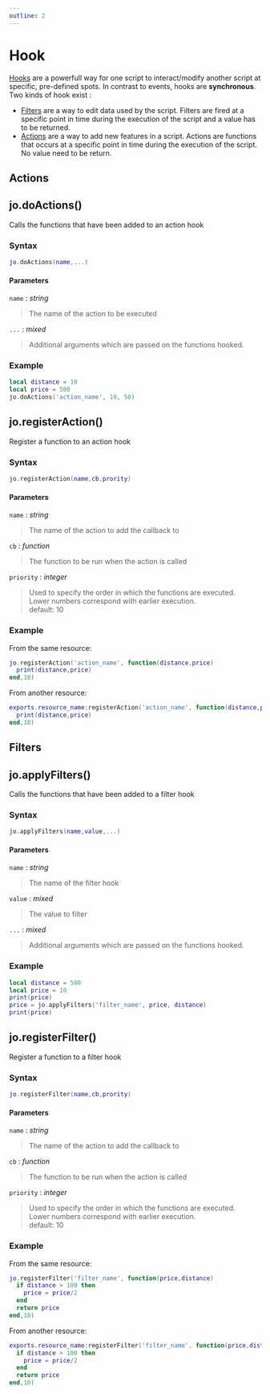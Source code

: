 ```yaml
---
outline: 2
---
```

# Hook

[Hooks](/DeveloperResources/hooks) are a powerfull way for one script to interact/modify another script at specific, pre-defined spots. In contrast to events, hooks are **synchronous**.
Two kinds of hook exist :
* [Filters](/DeveloperResources/filters) are a way to edit data used by the script. Filters are fired at a specific point in time during the execution of the script and a value has to be returned.
* [Actions](/DeveloperResources/actions) are a way to add new features in a script. Actions are functions that occurs at a specific point in time during the execution of the script. No value need to be return.

## Actions

## jo.doActions()
Calls the functions that have been added to an action hook
### Syntax
```lua
jo.doActions(name,...)
```
#### Parameters
`name` : *string*
> The name of the action to be executed
  
`...` : *mixed* <BadgeOptional />
> Additional arguments which are passed on the functions hooked.
  
### Example
```lua
local distance = 10
local price = 500
jo.doActions('action_name', 10, 50)
```

## jo.registerAction()
Register a function to an action hook
### Syntax
```lua
jo.registerAction(name,cb,prority)
```
#### Parameters
`name` : *string*
> The name of the action to add the callback to
  
`cb` : *function*
> The function to be run when the action is called
  
`priority` : *integer* <BadgeOptional />
> Used to specify the order in which the functions are executed.  
> Lower numbers correspond with earlier execution.  
> default: 10
  

### Example
From the same resource:
```lua
jo.registerAction('action_name', function(distance,price)
  print(distance,price)
end,10)
```
From another resource:
```lua
exports.resource_name:registerAction('action_name', function(distance,price)
  print(distance,price)
end,10)
```

## Filters

## jo.applyFilters()
Calls the functions that have been added to a filter hook
### Syntax
```lua
jo.applyFilters(name,value,...)
```
#### Parameters
`name` : *string*
> The name of the filter hook

`value` : *mixed*
> The value to filter  
  
`...` : *mixed* <BadgeOptional />
> Additional arguments which are passed on the functions hooked.
  
### Example
```lua
local distance = 500
local price = 10
print(price)
price = jo.applyFilters('filter_name', price, distance)
print(price)
```

## jo.registerFilter()
Register a function to a filter hook
### Syntax
```lua
jo.registerFilter(name,cb,prority)
```
#### Parameters
`name` : *string*
> The name of the action to add the callback to
  
`cb` : *function*
> The function to be run when the action is called
  
`priority` : *integer* <BadgeOptional />
> Used to specify the order in which the functions are executed.  
> Lower numbers correspond with earlier execution.  
> default: 10
  

### Example
From the same resource:
```lua
jo.registerFilter('filter_name', function(price,distance)
  if distance > 100 then
    price = price/2
  end
  return price
end,10)
```
From another resource:
```lua
exports.resource_name:registerFilter('filter_name', function(price,distance)
  if distance > 100 then
    price = price/2
  end
  return price
end,10)
```
